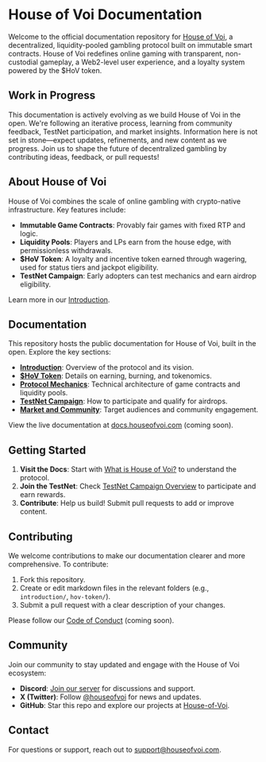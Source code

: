 # House of Voi Documentation

Welcome to the official documentation repository for [House of Voi](https://dashboard.houseofvoi.com), a decentralized, liquidity-pooled gambling protocol built on immutable smart contracts. House of Voi redefines online gaming with transparent, non-custodial gameplay, a Web2-level user experience, and a loyalty system powered by the $HoV token.

## Work in Progress

This documentation is actively evolving as we build House of Voi in the open. We're following an iterative process, learning from community feedback, TestNet participation, and market insights. Information here is not set in stone—expect updates, refinements, and new content as we progress. Join us to shape the future of decentralized gambling by contributing ideas, feedback, or pull requests!

## About House of Voi

House of Voi combines the scale of online gambling with crypto-native infrastructure. Key features include:

- **Immutable Game Contracts**: Provably fair games with fixed RTP and logic.
- **Liquidity Pools**: Players and LPs earn from the house edge, with permissionless withdrawals.
- **$HoV Token**: A loyalty and incentive token earned through wagering, used for status tiers and jackpot eligibility.
- **TestNet Campaign**: Early adopters can test mechanics and earn airdrop eligibility.

Learn more in our [Introduction](/introduction/what-is-house-of-voi).

## Documentation

This repository hosts the public documentation for House of Voi, built in the open. Explore the key sections:

- **[Introduction](/introduction/what-is-house-of-voi)**: Overview of the protocol and its vision.
- **[$HoV Token](/hov-token/overview)**: Details on earning, burning, and tokenomics.
- **[Protocol Mechanics](/protocol-mechanics/system-architecture)**: Technical architecture of game contracts and liquidity pools.
- **[TestNet Campaign](/testnet-campaign/overview)**: How to participate and qualify for airdrops.
- **[Market and Community](/market-and-community/target-segments)**: Target audiences and community engagement.

View the live documentation at [docs.houseofvoi.com](https://docs.houseofvoi.com) (coming soon).

## Getting Started

1. **Visit the Docs**: Start with [What is House of Voi?](/introduction/what-is-house-of-voi) to understand the protocol.
2. **Join the TestNet**: Check [TestNet Campaign Overview](/testnet-campaign/overview) to participate and earn rewards.
3. **Contribute**: Help us build! Submit pull requests to add or improve content.

## Contributing

We welcome contributions to make our documentation clearer and more comprehensive. To contribute:

1. Fork this repository.
2. Create or edit markdown files in the relevant folders (e.g., `introduction/`, `hov-token/`).
3. Submit a pull request with a clear description of your changes.

Please follow our [Code of Conduct](https://github.com/House-of-Voi/docs/blob/main/CODE_OF_CONDUCT.md) (coming soon).

## Community

Join our community to stay updated and engage with the House of Voi ecosystem:

- **Discord**: [Join our server](https://discord.gg/5UCx2G5qeR) for discussions and support.
- **X (Twitter)**: Follow [@houseofvoi](https://x.com/houseofvoi) for news and updates.
- **GitHub**: Star this repo and explore our projects at [House-of-Voi](https://github.com/House-of-Voi).

## Contact

For questions or support, reach out to [support@houseofvoi.com](mailto:support@houseofvoi.com).
